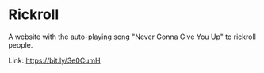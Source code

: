 # Rickroll
A website with the auto-playing song "Never Gonna Give You Up" to rickroll people.

Link: https://bit.ly/3e0CumH
